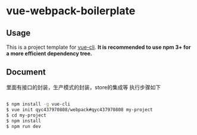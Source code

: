 # vue-webpack-boilerplate


## Usage

This is a project template for [vue-cli](https://github.com/vuejs/vue-cli). **It is recommended to use npm 3+ for a more efficient dependency tree.**

## Document
里面有接口的封装，生产模式的封装，store的集成等
执行步骤如下

##
``` bash
$ npm install -g vue-cli
$ vue init qyc437970808/webpack#qyc437970808 my-project
$ cd my-project
$ npm install
$ npm run dev
```
##

